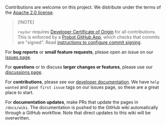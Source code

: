 Contributions are welcome on this project. We distribute under the terms of the [Apache 2.0 license](https://github.com/Point72/raydar/blob/main/LICENSE).

> \[!NOTE\]
>
> `raydar` requires [Developer Certificate of Origin](https://en.wikipedia.org/wiki/Developer_Certificate_of_Origin) for all contributions.
> This is enforced by a [Probot GitHub App](https://probot.github.io/apps/dco/), which checks that commits are "signed".
> Read [instructions to configure commit signing](Local-Development-Setup#configure-commit-signing).

For **bug reports** or **small feature requests**, please open an issue on our [issues page](https://github.com/Point72/raydar/issues).

For **questions** or to discuss **larger changes or features**, please use our [discussions page](https://github.com/Point72/raydar/discussions).

For **contributions**, please see our [developer documentation](Local-Development-Setup). We have `help wanted` and `good first issue` tags on our issues page, so these are a great place to start.

For **documentation updates**, make PRs that update the pages in `/docs/wiki`. The documentation is pushed to the GitHub wiki automatically through a GitHub workflow. Note that direct updates to this wiki will be overwritten.
